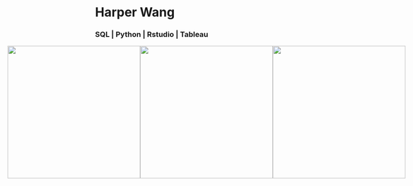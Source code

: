   
# Harper Wang 
###  SQL | Python | Rstudio | Tableau
  
<div id="header" style="display: flex; justify-content: center; align-items: center; text-align: center; flex-direction: column;">
  <div style="display: flex; justify-content: center; align-items: center; margin-bottom: 20px;">
    <img src="https://i.giphy.com/media/v1.Y2lkPTc5MGI3NjExNHA3am1hNmJxY3Zub251NzQ3NnE5bnc3YWUwb2tkNjEyd3oxa3NlZiZlcD12MV9pbnRlcm5hbF9naWZfYnlfaWQmY3Q9Zw/S2qKUyPXIqUEQYp1Cc/giphy.gif" width="300"/>
    <img src="https://i.giphy.com/media/v1.Y2lkPTc5MGI3NjExbjdnOGZ6dW9hNmQ0NHBjNWt4amt1Yzd6azR3YjBseGlyZ2Zqd3V6MCZlcD12MV9pbnRlcm5hbF9naWZfYnlfaWQmY3Q9Zw/n3cFIPQ1IH0TZJtCuu/giphy.gif" width="300"/>
    <img src="https://i.giphy.com/media/v1.Y2lkPTc5MGI3NjExMWI3c2R1anM1YXF2bHFvZnRjNjlvdmpvanZxZnc3aGpycGpxbHZ2dyZlcD12MV9pbnRlcm5hbF9naWZfYnlfaWQmY3Q9Zw/ST9r1qs0eMuSnalAfJ/giphy.gif" width="300"/>

  </div>
</div>





<!--
**qwang34ncsu/qwang34ncsu** is a ✨ _special_ ✨ repository because its `README.md` (this file) appears on your GitHub profile.

Here are some ideas to get you started:

- 🔭 I’m currently working on ...
- 🌱 I’m currently learning ...
- 👯 I’m looking to collaborate on ...
- 🤔 I’m looking for help with ...
- 💬 Ask me about ...
- 📫 How to reach me: ...
- 😄 Pronouns: ...
- ⚡ Fun fact: ...
-->
